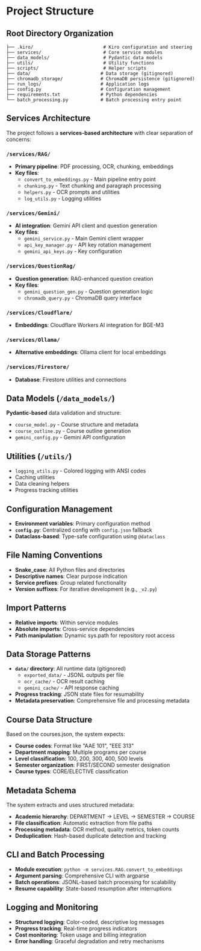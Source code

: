 # Project Structure

## Root Directory Organization
```
├── .kiro/                          # Kiro configuration and steering
├── services/                       # Core service modules
├── data_models/                    # Pydantic data models
├── utils/                          # Utility functions
├── scripts/                        # Helper scripts
├── data/                          # Data storage (gitignored)
├── chromadb_storage/              # ChromaDB persistence (gitignored)
├── run_logs/                      # Application logs
├── config.py                      # Configuration management
├── requirements.txt               # Python dependencies
└── batch_processing.py            # Batch processing entry point
```

## Services Architecture
The project follows a **services-based architecture** with clear separation of concerns:

### `/services/RAG/`
- **Primary pipeline**: PDF processing, OCR, chunking, embeddings
- **Key files**:
  - `convert_to_embeddings.py` - Main pipeline entry point
  - `chunking.py` - Text chunking and paragraph processing
  - `helpers.py` - OCR prompts and utilities
  - `log_utils.py` - Logging utilities

### `/services/Gemini/`
- **AI integration**: Gemini API client and question generation
- **Key files**:
  - `gemini_service.py` - Main Gemini client wrapper
  - `api_key_manager.py` - API key rotation management
  - `gemini_api_keys.py` - Key configuration

### `/services/QuestionRag/`
- **Question generation**: RAG-enhanced question creation
- **Key files**:
  - `gemini_question_gen.py` - Question generation logic
  - `chromadb_query.py` - ChromaDB query interface

### `/services/Cloudflare/`
- **Embeddings**: Cloudflare Workers AI integration for BGE-M3

### `/services/Ollama/`
- **Alternative embeddings**: Ollama client for local embeddings

### `/services/Firestore/`
- **Database**: Firestore utilities and connections

## Data Models (`/data_models/`)
**Pydantic-based** data validation and structure:
- `course_model.py` - Course structure and metadata
- `course_outline.py` - Course outline generation
- `gemini_config.py` - Gemini API configuration

## Utilities (`/utils/`)
- `logging_utils.py` - Colored logging with ANSI codes
- Caching utilities
- Data cleaning helpers
- Progress tracking utilities

## Configuration Management
- **Environment variables**: Primary configuration method
- **`config.py`**: Centralized config with `config.json` fallback
- **Dataclass-based**: Type-safe configuration using `@dataclass`

## File Naming Conventions
- **Snake_case**: All Python files and directories
- **Descriptive names**: Clear purpose indication
- **Service prefixes**: Group related functionality
- **Version suffixes**: For iterative development (e.g., `_v2.py`)

## Import Patterns
- **Relative imports**: Within service modules
- **Absolute imports**: Cross-service dependencies
- **Path manipulation**: Dynamic sys.path for repository root access

## Data Storage Patterns
- **`data/` directory**: All runtime data (gitignored)
  - `exported_data/` - JSONL outputs per file
  - `ocr_cache/` - OCR result caching
  - `gemini_cache/` - API response caching
- **Progress tracking**: JSON state files for resumability
- **Metadata preservation**: Comprehensive file and processing metadata

## Course Data Structure
Based on the courses.json, the system expects:
- **Course codes**: Format like "AAE 101", "EEE 313"
- **Department mapping**: Multiple programs per course
- **Level classification**: 100, 200, 300, 400, 500 levels
- **Semester organization**: FIRST/SECOND semester designation
- **Course types**: CORE/ELECTIVE classification

## Metadata Schema
The system extracts and uses structured metadata:
- **Academic hierarchy**: DEPARTMENT → LEVEL → SEMESTER → COURSE
- **File classification**: Automatic extraction from file paths
- **Processing metadata**: OCR method, quality metrics, token counts
- **Deduplication**: Hash-based duplicate detection and tracking

## CLI and Batch Processing
- **Module execution**: `python -m services.RAG.convert_to_embeddings`
- **Argument parsing**: Comprehensive CLI with argparse
- **Batch operations**: JSONL-based batch processing for scalability
- **Resume capability**: State-based resumption after interruptions

## Logging and Monitoring
- **Structured logging**: Color-coded, descriptive log messages
- **Progress tracking**: Real-time progress indicators
- **Cost monitoring**: Token usage and billing integration
- **Error handling**: Graceful degradation and retry mechanisms